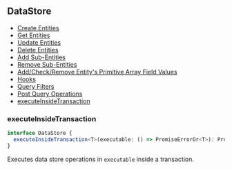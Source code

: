 ## DataStore

- [Create Entities](CREATE_ENTITIES.MD)
- [Get Entities](GET_ENTITIES.MD)
- [Update Entities](UPDATE_ENTITIES.MD)
- [Delete Entities](DELETE_ENTITIES.MD)
- [Add Sub-Entities](ADD_SUBENTITIES.MD)
- [Remove Sub-Entities](REMOVE_SUBENTITIES.MD)
- [Add/Check/Remove Entity's Primitive Array Field Values](ENTITY_ARRAYS.MD)
- [Hooks](HOOKS.MD)
- [Query Filters](QUERY_FILTERS.MD)
- [Post Query Operations](POST_QUERY_OPERATIONS.MD)
- [executeInsideTransaction](#executeinsidetransaction)

### <a name="executeinsidetransaction"></a> executeInsideTransaction

```ts
interface DataStore {
  executeInsideTransaction<T>(executable: () => PromiseErrorOr<T>): PromiseErrorOr<T>
}
```
Executes data store operations in `executable` inside a transaction.
